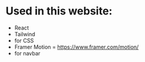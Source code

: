 # Used in this website:
- React
- Tailwind
 - for CSS
- Framer Motion = https://www.framer.com/motion/
 - for navbar